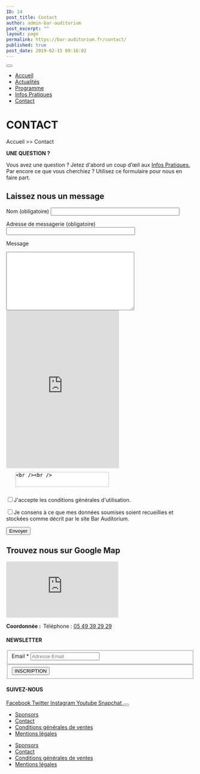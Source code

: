 ```yaml
---
ID: 14
post_title: Contact
author: admin-bar-auditorium
post_excerpt: ""
layout: page
permalink: https://bar-auditorium.fr/contact/
published: true
post_date: 2019-02-15 09:16:02
---
```

<button id="elementor-menu-toggle"></button>
<nav itemtype="http://schema.org/SiteNavigationElement" itemscope="itemscope" id="elementor-navigation" role="navigation" aria-label="Elementor Menu">
<ul id="elementor-navmenu">
 	<li><a href="https://bar-auditorium.fr/">Accueil</a></li>
 	<li><a href="https://bar-auditorium.fr/actualites-bar-auditorium/">Actualités</a></li>
 	<li><a href="https://bar-auditorium.fr/artistes/">Programme</a></li>
 	<li><a href="https://bar-auditorium.fr/infos-pratiques/">Infos Pratiques</a></li>
 	<li><a href="https://bar-auditorium.fr/contact/">Contact</a></li>
</ul>
</nav>
<h1>CONTACT</h1>
Accueil &gt;&gt; Contact

<strong>UNE QUESTION ?</strong>

Vous avez une question ? Jetez d'abord un coup d’œil aux <a href="https://bar-auditorium.fr/infos-pratiques/">Infos Pratiques.</a> Par encore ce que vous cherchiez ? Utilisez ce formulaire pour nous en faire part.
<h2>Laissez nous un message</h2>
<form action="/wp-admin/admin-ajax.php#wpcf7-f57-o3" method="post" novalidate="novalidate">
<input type="hidden" name="_wpcf7" value="57">
<input type="hidden" name="_wpcf7_version" value="5.1.1">
<input type="hidden" name="_wpcf7_locale" value="fr_FR">
<input type="hidden" name="_wpcf7_unit_tag" value="wpcf7-f57-o3">
<input type="hidden" name="_wpcf7_container_post" value="0">
<input type="hidden" name="g-recaptcha-response" value="">

<label> Nom (obligatoire)
<input type="text" name="your-name" value="" size="40" aria-required="true" aria-invalid="false"> </label>

<label> Adresse de messagerie (obligatoire)
<input type="email" name="your-email" value="" size="40" aria-required="true" aria-invalid="false"> </label>

<label> Message
<textarea name="your-message" cols="40" rows="10" aria-invalid="false"></textarea> </label>

<noscript>
<iframe src="https://www.google.com/recaptcha/api/fallback?k=6LcizZYUAAAAANR-PUjlbw7eabi68hZQZHV20k5S" frameborder="0" scrolling="no" style="width: 302px; height:422px; border-style: none;">
</iframe>
<textarea id="g-recaptcha-response" name="g-recaptcha-response" style="width: 250px; height: 40px; border: 1px solid #c1c1c1; margin: 10px 25px; padding: 0px; resize: none;">&lt;br /&gt;&lt;br /&gt;
				</textarea>
</noscript>

<label><input type="checkbox" name="Consentement" value="1" aria-invalid="false">J'accepte les conditions générales d'utilisation.</label>

<label><input type="checkbox" name="Consentement" value="1" aria-invalid="false">Je consens à ce que mes données soumises soient recueillies et stockées comme décrit par le site Bar Auditorium.</label>

<input type="submit" value="Envoyer">

</form>
<h2>Trouvez nous sur Google Map</h2>
<iframe frameborder="0" scrolling="no" marginheight="0" marginwidth="0" src="https://maps.google.com/maps?q=1%20Boulevard%20de%20Verdun%2C%2086000%20Poitiers&amp;t=m&amp;z=15&amp;output=embed&amp;iwloc=near" aria-label="1 Boulevard de Verdun, 86000 Poitiers"></iframe>

<strong>Coordonnée :&nbsp;
</strong>Téléphone : <a title="Appeler avec Hangouts" href="https://www.google.com/search?q=bar+auditorium+poitiers&amp;oq=bar+auditorium+poitiers&amp;aqs=chrome..69i57j69i60l2.5826j0j7&amp;sourceid=chrome&amp;ie=UTF-8#" data-number="+33549392929" data-pstn-out-call-url="" data-rtid="igwhUkM8zjZ0" data-ved="2ahUKEwjnmda91_ngAhXE1eAKHYxmD7wQkAgoADAUegQIERAD">05 49 39 29 29</a>
<h4>NEWSLETTER</h4>
<form action="https://bar-auditorium.fr/wp-admin/admin-post.php" method="post" name="content-form-7fc9acc6" id="content-form-7fc9acc6"><input type="hidden" id="_wpnonce_newsletter" name="_wpnonce_newsletter" value="06daaf6e51"><input type="hidden" name="_wp_http_referer" value="/wp-admin/admin-ajax.php"><input type="hidden" name="action" value="content_form_submit"><input type="hidden" name="form-type" value="newsletter"><input type="hidden" name="form-builder" value="elementor"><input type="hidden" name="post-id" value="14"><input type="hidden" name="form-id" value="7fc9acc6">
<fieldset>
            <label for="data[7fc9acc6][email]">
Email *            </label>
<input type="text" name="data[7fc9acc6][email]" id="data[7fc9acc6][email]" required="required" placeholder="Adresse Email"></fieldset>
<fieldset>
            <button type="submit" name="submit" value="submit-newsletter-7fc9acc6">
INSCRIPTION                            </button></fieldset>
</form>
<h4>SUIVEZ-NOUS</h4>
<a href="https://www.facebook.com/barauditorium/" target="_blank" rel="noopener noreferrer">
Facebook
</a>
<a href="" target="_blank" rel="noopener noreferrer">
Twitter
</a>
<a href="" target="_blank" rel="noopener noreferrer">
Instagram
</a>
<a href="" target="_blank" rel="noopener noreferrer">
Youtube
</a>
<a href="" target="_blank" rel="noopener noreferrer">
Snapchat
</a>
<button id="elementor-menu-toggle"></button>
<nav itemtype="http://schema.org/SiteNavigationElement" itemscope="itemscope" id="elementor-navigation" role="navigation" aria-label="Elementor Menu">
<ul id="elementor-navmenu">
 	<li><a href="https://bar-auditorium.fr/sponsors/">Sponsors</a></li>
 	<li><a href="https://bar-auditorium.fr/contact/">Contact</a></li>
 	<li><a href="https://bar-auditorium.fr/conditions-generales-de-ventes/">Conditions générales de ventes</a></li>
 	<li><a href="https://bar-auditorium.fr/mentions-legales/">Mentions légales</a></li>
</ul>
</nav>
<nav itemtype="http://schema.org/SiteNavigationElement" itemscope="itemscope" id="cbp-hsmenu-wrapper">
<ul id="mega-menu">
 	<li><a href="https://bar-auditorium.fr/sponsors/">Sponsors</a></li>
 	<li><a href="https://bar-auditorium.fr/contact/">Contact</a></li>
 	<li><a href="https://bar-auditorium.fr/conditions-generales-de-ventes/">Conditions générales de ventes</a></li>
 	<li><a href="https://bar-auditorium.fr/mentions-legales/">Mentions légales</a></li>
</ul>
</nav>